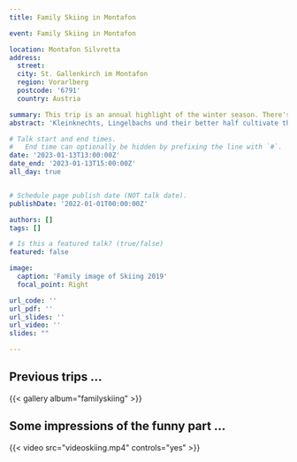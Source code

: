 ```yaml
---
title: Family Skiing in Montafon

event: Family Skiing in Montafon

location: Montafon Silvretta
address:
  street: 
  city: St. Gallenkirch im Montafon
  region: Vorarlberg
  postcode: '6791'
  country: Austria

summary: This trip is an annual highlight of the winter season. There's nothing better than hitting the slopes and enjoying the fresh mountain air while being teased by loving, snowball-throwing siblings, parents and spouses. Let's hope for fluffy deep snow, great sunny weather and some memorable ski descents.   
abstract: 'Kleinknechts, Lingelbachs und their better half cultivate the tradition of enjoying skiing without limits.'

# Talk start and end times.
#   End time can optionally be hidden by prefixing the line with `#`.
date: '2023-01-13T13:00:00Z'
date_end: '2023-01-13T15:00:00Z'
all_day: true


# Schedule page publish date (NOT talk date).
publishDate: '2022-01-01T00:00:00Z'

authors: []
tags: []

# Is this a featured talk? (true/false)
featured: false

image:
  caption: 'Family image of Skiing 2019'
  focal_point: Right

url_code: ''
url_pdf: ''
url_slides: ''
url_video: ''
slides: ""

---
```


## Previous trips ...

{{< gallery album="familyskiing" >}}

## Some impressions of the funny part ...

{{< video src="videoskiing.mp4" controls="yes" >}}